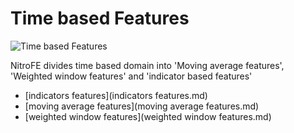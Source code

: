 
# Time based Features

![Time based Features](https://media.giphy.com/media/xTk9Zx0YYJJqjZN4xa/giphy-downsized.gif)


NitroFE divides time based domain into 'Moving average features', 'Weighted window features' and 'indicator based features'

* [indicators features](indicators features.md)
* [moving average features](moving average features.md)
* [weighted window features](weighted window features.md)